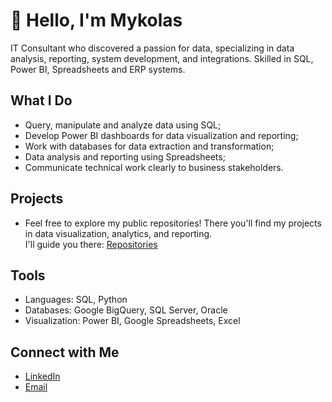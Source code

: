 <h1>👋 Hello, I'm Mykolas</h1>

<p>
IT Consultant who discovered a passion for data, specializing in data analysis, reporting, system development, and integrations. Skilled in SQL, Power BI, Spreadsheets and ERP systems.
</p>

<h2>What I Do</h2>
<ul>
  <li>Query, manipulate and analyze data using SQL;</li>
  <li>Develop Power BI dashboards for data visualization and reporting;</li>
  <li>Work with databases for data extraction and transformation;</li>
  <li>Data analysis and reporting using Spreadsheets;</li>
  <li>Communicate technical work clearly to business stakeholders.</li>
</ul>

<h2>Projects</h2>
<ul>
<li>Feel free to explore my public repositories! There you'll find my projects in data visualization, analytics, and reporting. 
  <br>I'll guide you there: <a href="https://github.com/myktorijus?tab=repositories">Repositories</a>
</li>
</ul>

<h2>Tools</h2>
<ul>
  <li>Languages: SQL, Python</li>
  <li>Databases: Google BigQuery, SQL Server, Oracle</li>
  <li>Visualization: Power BI, Google Spreadsheets, Excel</li>
</ul>

<h2>Connect with Me</h2>
<ul>
  <li><a href="https://www.linkedin.com/in/mykolas-savickas/">LinkedIn</a></li>
  <li><a href="mailto:mykolas.savickas1@gmail.com">Email</a></li>
</ul>
